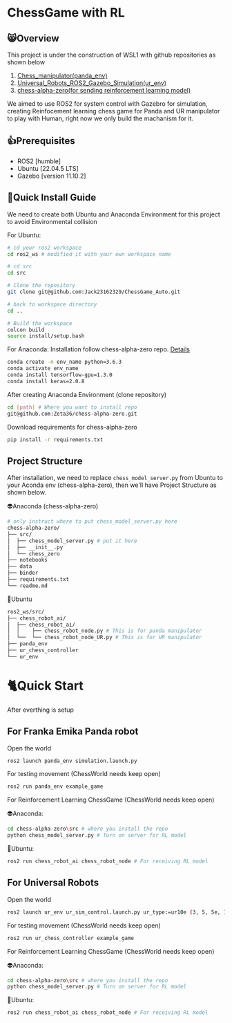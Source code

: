 # ChessGame with RL

## 😸Overview
This project is under the construction of WSL1 with github repositories as shown below
  1. [Chess_manipulator(panda_env)](https://github.com/ZeinBarhoum/chess_manipulator.git)
  2. [Universal_Robots_ROS2_Gazebo_Simulation(ur_env)](https://github.com/UniversalRobots/Universal_Robots_ROS2_Gazebo_Simulation.git)
  3. [chess-alpha-zero(for sending reinforcement learning model)](https://github.com/Zeta36/chess-alpha-zero.git)

We aimed to use ROS2 for system control with Gazebro for simulation, creating Reinfocement learning chess game for Panda and UR manipulator to play with Human, right now we only build the machanism for it.




## 👍Prerequisites
- ROS2 [humble]
- Ubuntu [22.04.5 LTS]
- Gazebo [version 11.10.2]


## 🚀Quick Install Guide
We need to create both Ubuntu and Anaconda Environment for this project to avoid Environmental collision 

For Ubuntu:
```bash
# cd your ros2 workspace
cd ros2_ws # modified it with your own workspace name

# cd src
cd src

# Clone the repository
git clone git@github.com:Jack23162329/ChessGame_Auto.git

# back to workspace directory
cd ..

# Build the workspace
colcon build
source install/setup.bash
```
For Anaconda:
Installation follow chess-alpha-zero repo. 
[Details](https://github.com/Zeta36/chess-alpha-zero.git)
```bash
conda create -n env_name python=3.6.3
conda activate env_name
conda install tensorflow-gpu=1.3.0
conda install keras=2.0.8
```
After creating Anaconda Environment (clone repository)
```bash
cd [path] # Where you want to install repo
git@github.com:Zeta36/chess-alpha-zero.git
```
Download requirements for chess-alpha-zero
```bash
pip install -r requirements.txt
```


## Project Structure
After installation, we need to replace `chess_model_server.py` from Ubuntu to your Aconda env (chess-alpha-zero), then we'll have Project Structure as shown below.

👽Anaconda (chess-alpha-zero)
```bash
# only instruct where to put chess_model_server.py here
chess-alpha-zero/
├── src/
│  ├── chess_model_server.py # put it here
│  ├── __init__.py
│  └── chess_zero
├── notebooks
├── data
├── binder
├── requirements.txt
└── readme.md
```
👾Ubuntu
```bash
ros2_ws/src/
├── chess_robot_ai/
│  ├── chess_robot_ai/
│  │    ├── chess_robot_node.py # This is for panda manipulator
│  └──  └── chess_robot_node_UR.py # This is for UR manipulator
├── panda_env
├── ur_chess_controller
└── ur_env
```

# 🐈Quick Start
After everthing is setup
## For Franka Emika Panda robot
Open the world
```bash
ros2 launch panda_env simulation.launch.py
```
For testing movement (ChessWorld needs keep open)
```bash
ros2 run panda_env example_game
```
For Reinforcement Learning ChessGame (ChessWorld needs keep open)

👽Anaconda:
```bash
cd chess-alpha-zero\src # where you install the repo
python chess_model_server.py # Turn on server for RL model
```
👾Ubuntu:
```bash
ros2 run chess_robot_ai chess_robot_node # For receiving RL model
```

## For Universal Robots
Open the world
```bash
ros2 launch ur_env ur_sim_control.launch.py ur_type:=ur10e (3, 5, 5e, 10, 10e, etc…)

```
For testing movement (ChessWorld needs keep open)
```bash
ros2 run ur_chess_controller example_game
```
For Reinforcement Learning ChessGame (ChessWorld needs keep open)

👽Anaconda:
```bash
cd chess-alpha-zero\src # where you install the repo
python chess_model_server.py # Turn on server for RL model
```
👾Ubuntu:
```bash
ros2 run chess_robot_ai chess_robot_node # For receiving RL model
```



